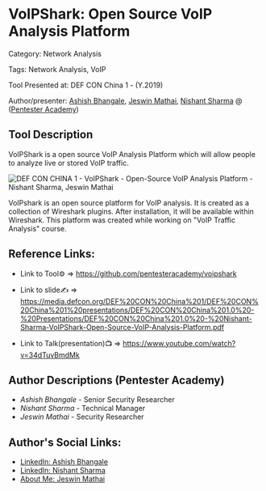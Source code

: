 # VoIPShark: Open Source VoIP Analysis Platform

Category: Network Analysis

Tags: Network Analysis, VoIP

Tool Presented at: DEF CON China 1 - (Y.2019)

Author/presenter: [Ashish Bhangale](#), [Jeswin Mathai](#), [Nishant Sharma](#) @ ([Pentester Academy](https://www.pentesteracademy.com/))

## Tool Description

VoIPShark is a open source VoIP Analysis Platform which will allow people to analyze live or stored VoIP traffic.

![DEF CON CHINA 1 - VoIPShark - Open-Source VoIP Analysis Platform  - Nishant Sharma, Jeswin Mathai](https://user-images.githubusercontent.com/25884689/58698021-04963d00-83cd-11e9-8962-54a3b36a12b2.png)

VoIPshark is an open source platform for VoIP analysis. It is created as a collection of Wireshark plugins. After installation, it will be available within Wireshark. This platform was created while working on "VoIP Traffic Analysis" course.

## Reference Links:

- Link to Tool⚙️ => https://github.com/pentesteracademy/voipshark

- Link to slide✍️ => https://media.defcon.org/DEF%20CON%20China%201/DEF%20CON%20China%201%20presentations/DEF%20CON%20China%201.0%20-%20Presentations/DEF%20CON%20China%201.0%20-%20Nishant-Sharma-VoIPShark-Open-Source-VoIP-Analysis-Platform.pdf

- Link to Talk(presentation)📺 => https://www.youtube.com/watch?v=34dTuvBmdMk

## Author Descriptions (Pentester Academy)

- _Ashish Bhangale_ - Senior Security Researcher
- _Nishant Sharma_ - Technical Manager
- _Jeswin Mathai_ - Security Researcher

## Author's Social Links:

- [LinkedIn: Ashish Bhangale](https://www.linkedin.com/in/hax0rguy/)
- [LinkedIn: Nishant Sharma](https://www.linkedin.com/in/nishantsharmax)
- [About Me: Jeswin Mathai](https://ine.com/learning/instructors/jeswin-mathai)
